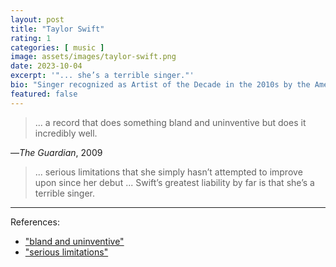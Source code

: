 ```yaml
---
layout: post
title: "Taylor Swift"
rating: 1
categories: [ music ]
image: assets/images/taylor-swift.png
date: 2023-10-04
excerpt: '"... she’s a terrible singer."'
bio: "Singer recognized as Artist of the Decade in the 2010s by the American Music Awards; the Federal Reserve writes about how her tour appearances impact local economies"
featured: false
---
```


> ... a record that does something bland and uninventive but does it incredibly well.

—_The Guardian_, 2009

> ... serious limitations that she simply hasn’t attempted to improve upon since her debut ... Swift’s greatest liability by far is that she’s a terrible singer.

---

References:

- ["bland and uninventive"](https://www.theguardian.com/music/2009/mar/06/taylor-swift-fearless-album-review)
- ["serious limitations"](https://www.slantmagazine.com/music/taylor-swift-fearless/)
